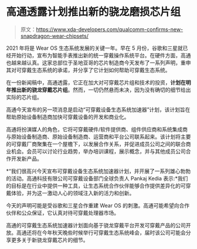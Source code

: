 # 高通透露计划推出新的骁龙磨损芯片组

> 原文：<https://www.xda-developers.com/qualcomm-confirms-new-snapdragon-wear-chipsets/>

2021 年将是 Wear OS 生态系统发展的关键一年。早在 5 月份，谷歌和三星就已经开始行动，宣布为智能手表推出新的统一穿戴操作系统平台。在硬件方面，高通也越来越认真。这家总部位于圣地亚哥的芯片制造商今天发布了一系列声明，重申其对可穿戴生态系统的承诺，并分享了它计划如何帮助可穿戴生态系统。

在一份新闻稿中，高通透露，它正在加大对可穿戴芯片组和技术的投资，**计划在明年推出新的骁龙穿戴芯片组**。然而，一切仍然悬而未决，因为没有确切的细节给出实际的芯片组。

高通今天宣布的另一项消息是启动“可穿戴设备生态系统加速器”计划，该计划旨在帮助原始设备制造商加快可穿戴设备的开发和商业化。

高通将扮演媒人的角色，它将可穿戴硬件/软件提供商、组件供应商和系统集成商与原始设备制造商、原始设备制造商、运营商和平台公司联系起来。该计划将主要的可穿戴厂商聚集在一个屋檐下，以发展合作关系，并促进成员公司之间的联合商业机会。会员可以讨论行业趋势，举办培训课程，展示概念，并与其他成员公司合作开发新产品。

*“我们很高兴今天宣布可穿戴设备生态系统加速器计划，并开展了一系列雄心勃勃的活动。高通科技有限公司可穿戴设备部门全球负责人 Pankaj Kedia 表示:*我们的目标是在行业中提供一种工具，让生态系统合作伙伴能够合作提供差异化的可穿戴体验，并为这一激动人心的领域注入新的活力和创新。

今天的声明可能是受谷歌和三星合作重建 Wear OS 的刺激。高通可能希望向合作伙伴和公众保证，它认真对待可穿戴处理器市场。

高通的可穿戴生态系统加速器计划面向基于骁龙穿戴平台开发可穿戴产品的公司开放。高通还将在今年秋天晚些时候举行可穿戴生态系统峰会，届时该公司可能会分享更多关于新骁龙穿戴芯片的细节。